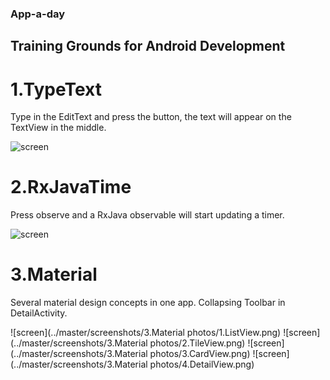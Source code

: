 ### App-a-day

## Training Grounds for Android Development

# 1.TypeText

Type in the EditText and press the button, the text will appear on the TextView in the middle. 

![screen](../master/screenshots/1.TypeText.png)

# 2.RxJavaTime

Press observe and a RxJava observable will start updating a timer. 

![screen](../master/screenshots/2.RxJavaTime.png)

# 3.Material

Several material design concepts in one app. Collapsing Toolbar in DetailActivity.

![screen](../master/screenshots/3.Material photos/1.ListView.png)
![screen](../master/screenshots/3.Material photos/2.TileView.png)
![screen](../master/screenshots/3.Material photos/3.CardView.png)
![screen](../master/screenshots/3.Material photos/4.DetailView.png)
